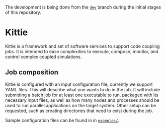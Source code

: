 The development is being done from the [`dev`](https://github.com/suchyta1/kittie/tree/dev) branch during the initial stages of this repository.


# Kittie

Kittie is a framework and set of software services to support code coupling jobs.
It is intended to ease complexities to execute, compose, monitor, and control complex coupled simulations.


## Job composition

Kittie is configured with an input configuration file; currently we support YAML files.
This will describe what one wants to do in the job.
It will include submitting a batch job for at least one executable to run, packaged with its necessary input files, 
as well as how many nodes and processes should be used to run parallel applications on the target system.
Other setup can be requested, such as creating directories that need to exist during the job.

Sample configuration files can be found in in [`examples/`](examples/).
